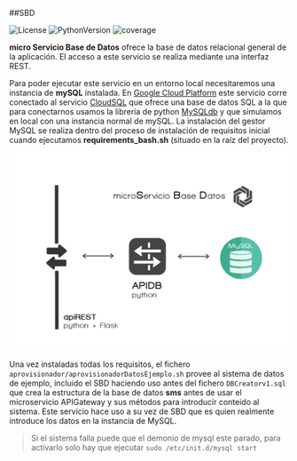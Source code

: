 ##SBD

![License](http://img.shields.io/badge/license-GPLv3-blue.svg)
![PythonVersion](https://img.shields.io/badge/python-2.7-blue.svg)
![coverage](https://img.shields.io/badge/coverage-30%25-orange.svg)

**micro Servicio Base de Datos** ofrece la base de datos relacional general de la aplicación.
El acceso a este servicio se realiza mediante una interfaz REST.


Para poder ejecutar este servicio en un entorno local necesitaremos una instancia de **mySQL** instalada. En [Google Cloud Platform](https://cloud.google.com/) este servicio corre conectado al servicio [CloudSQL](https://cloud.google.com/sql/) que ofrece una base de datos SQL a la que para conectarnos usamos la librería de python [MySQLdb](http://mysql-python.sourceforge.net/MySQLdb-1.2.2) y que simulamos en local con una instancia normal de mySQL.
La instalación del gestor MySQL se realiza dentro del proceso de instalación de requisitos inicial cuando ejecutamos **requirements_bash.sh** (situado en la raíz del proyecto).

![](sbd.png)

Una vez instaladas todas los requisitos, el fichero <code>aprovisionador/aprovisionadorDatosEjemplo.sh</code> provee al sistema de datos de ejemplo, incluido el SBD haciendo uso antes del fichero <code>DBCreatorv1.sql</code> que crea la estructura de la base de datos **sms** antes de usar el microservicio APIGateway y sus métodos para introducir conteido al sistema. Este servicio hace uso a su vez de SBD que es quien realmente introduce los datos en la instancia de MySQL.

> Si el sistema falla puede que el demonio de mysql este parado, para activarlo solo hay que ejecutar <code>sudo /etc/init.d/mysql start </code>
